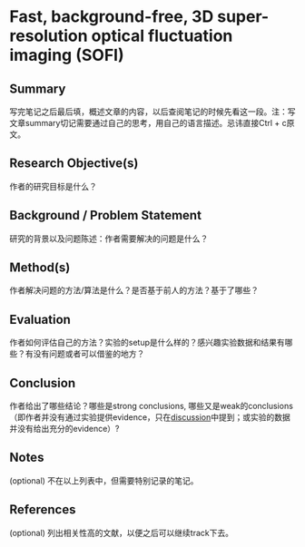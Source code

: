 # Fast, background-free, 3D super-resolution optical fluctuation imaging (SOFI)



## Summary

写完笔记之后最后填，概述文章的内容，以后查阅笔记的时候先看这一段。注：写文章summary切记需要通过自己的思考，用自己的语言描述。忌讳直接Ctrl + c原文。



## Research Objective(s)

作者的研究目标是什么？



## Background / Problem Statement

研究的背景以及问题陈述：作者需要解决的问题是什么？



## Method(s)

作者解决问题的方法/算法是什么？是否基于前人的方法？基于了哪些？



## Evaluation

作者如何评估自己的方法？实验的setup是什么样的？感兴趣实验数据和结果有哪些？有没有问题或者可以借鉴的地方？



## Conclusion

作者给出了哪些结论？哪些是strong conclusions, 哪些又是weak的conclusions（即作者并没有通过实验提供evidence，只在[discussion](https://www.zhihu.com/search?q=discussion&search_source=Entity&hybrid_search_source=Entity&hybrid_search_extra={"sourceType"%3A"answer"%2C"sourceId"%3A142802496})中提到；或实验的数据并没有给出充分的evidence）?



## Notes

(optional) 不在以上列表中，但需要特别记录的笔记。



## References

(optional) 列出相关性高的文献，以便之后可以继续track下去。


